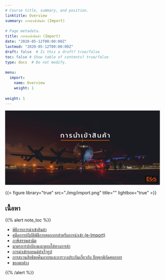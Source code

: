 ```yaml
---
# Course title, summary, and position.
linktitle: Overview
summary: การนำเข้าสินค้า (Import)

# Page metadata.
title: การนำเข้าสินค้า (Import) 
date: "2020-05-12T00:00:00Z"
lastmod: "2020-05-12T00:00:00Z"
draft: false  # Is this a draft? true/false
toc: false # Show table of contents? true/false
type: docs  # Do not modify.

menu:
  import:
    name: Overview
    weight: 1

weight: 1
---
```


![](./img/import.png)

{{< figure library="true" src="./img/import.png" title="" lightbox="true" >}}

## เนื้อหา

{{% alert note_toc %}}

- [พิธีการการนำเข้าสินค้า](../import/customs-clearance/)
- [คู่มือการปฏิบัติพิธีการศุลกากรสำหรับการนำเข้า (e-Import)](../import/direct_guide/)
- [ภาษีสรรพสามิต](../import/excise/)
-   [มาตรการปกป้องและตอบโต้ทางการค้า](../import/trade-protection/)
- [การนำเข้ารถยนต์สำเร็จรูป](../import/import-car/)
-   [การสงวนสิทธิขอคืนอากรและการวางประกันเกี่ยวกับ ปัญหาพิกัดศุลกากร](../import/reverve/)
- [ของตกค้าง](../import/overtime/)

{{% /alert %}}

